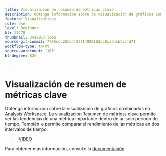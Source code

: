 ```yaml
---
title: Visualización de resumen de métricas clave
description: Obtenga información sobre la visualización de gráficos combinados en Analysis Workspace. La visualización Resumen de métricas clave permite ver las tendencias de una métrica importante dentro de un solo periodo de tiempo. También le permite comparar el rendimiento de las métricas en dos intervalos de tiempo. (Debe tener entre 60 y 160 caracteres, pero tiene 244)
feature: Visualizations
role: User
level: Beginner
kt: 11270
thumbnail: 3410003.jpeg
source-git-commit: 7785ccc22eb4f22f14928f62ac8cae4cb27a4d71
workflow-type: tm+mt
source-wordcount: '107'
ht-degree: 83%

---
```



# Visualización de resumen de métricas clave

Obtenga información sobre la visualización de gráficos combinados en Analysis Workspace. La visualización Resumen de métricas clave permite ver las tendencias de una métrica importante dentro de un solo periodo de tiempo. También le permite comparar el rendimiento de las métricas en dos intervalos de tiempo.

>[!VIDEO](https://video.tv.adobe.com/v/3410003/?quality=12&learn=on)

Para obtener más información, consulte la [documentación](https://experienceleague.adobe.com/docs/analytics/analyze/analysis-workspace/visualizations/key-metric.html?lang=en)
